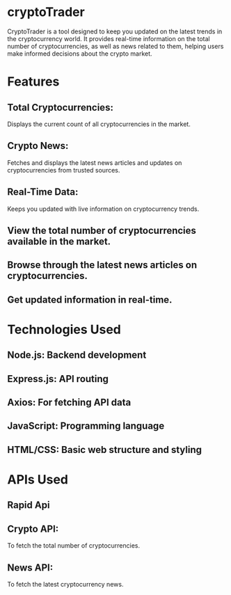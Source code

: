 # cryptoTrader 
CryptoTrader is a tool designed to keep you updated on the latest trends in the cryptocurrency world. It provides real-time information on the total number of cryptocurrencies, as well as news related to them, helping users make informed decisions about the crypto market.

# Features
## Total Cryptocurrencies:
Displays the current count of all cryptocurrencies in the market.
## Crypto News:
Fetches and displays the latest news articles and updates on cryptocurrencies from trusted sources.
## Real-Time Data: 
Keeps you updated with live information on cryptocurrency trends.

## View the total number of cryptocurrencies available in the market.
## Browse through the latest news articles on cryptocurrencies.
## Get updated information in real-time.
# Technologies Used
## Node.js: Backend development
## Express.js: API routing
## Axios: For fetching API data
## JavaScript: Programming language
## HTML/CSS: Basic web structure and styling
# APIs Used
## Rapid Api

## Crypto API: 
To fetch the total number of cryptocurrencies.
## News API:
To fetch the latest cryptocurrency news.
